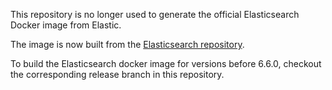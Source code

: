 This repository is no longer used to generate the official Elasticsearch Docker image from Elastic.

The image is now built from the [Elasticsearch repository](https://github.com/elastic/elasticsearch/tree/master/distribution/docker).

To build the Elasticsearch docker image for versions before 6.6.0, checkout the corresponding release branch in this repository.
